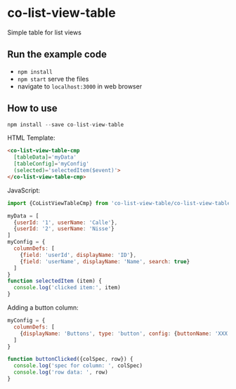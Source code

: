 # co-list-view-table

Simple table for list views

## Run the example code

- `npm install`
- `npm start` serve the files
- navigate to `localhost:3000` in web browser


## How to use
```javascript
npm install --save co-list-view-table
```

HTML Template:
```html
<co-list-view-table-cmp
  [tableData]='myData'
  [tableConfig]='myConfig'
  (selected)='selectedItem($event)'>
</co-list-view-table-cmp>
```

JavaScript:
```javascript
import {CoListViewTableCmp} from 'co-list-view-table/co-list-view-table'

myData = [
  {userId: '1', userName: 'Calle'},
  {userId: '2', userName: 'Nisse'}
]
myConfig = {
  columnDefs: [
    {field: 'userId', displayName: 'ID'},
    {field: 'userName', displayName: 'Name', search: true}
  ]
}
function selectedItem (item) {
  console.log('clicked item:', item)
}
```

Adding a button column:
```javascript
myConfig = {
  columnDefs: [
    {displayName: 'Buttons', type: 'button', config: {buttonName: 'XXX', buttonClass: 'btn btn-sm'}}
  ]
}

function buttonClicked({colSpec, row}) {
  console.log('spec for column: ', colSpec)
  console.log('row data: ', row)
}
```
